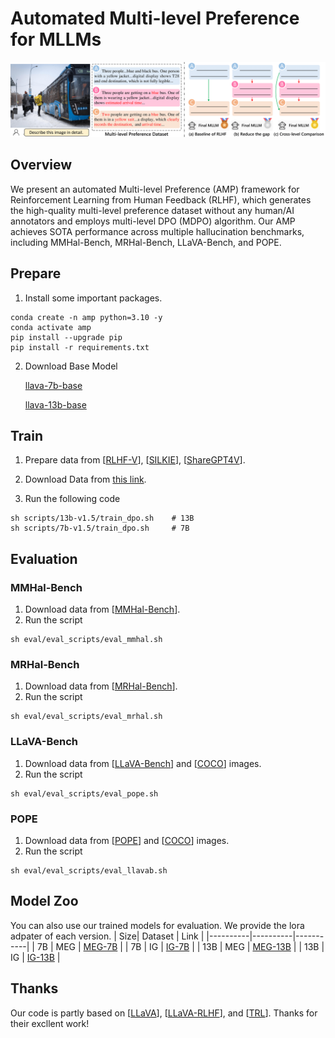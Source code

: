 # Automated Multi-level Preference for MLLMs
![](https://github.com/takomc/amp/blob/main/images/intro.png)
## Overview
We present an automated Multi-level Preference (AMP) framework for Reinforcement Learning from Human Feedback (RLHF), which generates the high-quality multi-level preference dataset without any human/AI annotators and employs multi-level DPO (MDPO) algorithm. Our AMP achieves SOTA performance across multiple hallucination benchmarks, including MMHal-Bench, MRHal-Bench, LLaVA-Bench, and POPE.

## Prepare
1. Install some important packages.
```Shell
conda create -n amp python=3.10 -y
conda activate amp
pip install --upgrade pip
pip install -r requirements.txt
```

2. Download Base Model

    [llava-7b-base](https://huggingface.co/mengxizhang/amp-7b-base)

    [llava-13b-base](https://huggingface.co/mengxizhang/amp-13b-base)

## Train
1. Prepare data from [[RLHF-V](https://rlhf-v.github.io/)], [[SILKIE](https://vlf-silkie.github.io/)], [[ShareGPT4V](https://sharegpt4v.github.io/)].

2. Download Data from [this link](https://pan.baidu.com/s/1-UnYpNZfMDtwp_T5emwG7g?pwd=6u3w).

3. Run the following code

```Shell
sh scripts/13b-v1.5/train_dpo.sh    # 13B
sh scripts/7b-v1.5/train_dpo.sh     # 7B
```

## Evaluation
### MMHal-Bench
1. Download data from [[MMHal-Bench](https://huggingface.co/datasets/Shengcao1006/MMHal-Bench)].
2. Run the script
```Shell
sh eval/eval_scripts/eval_mmhal.sh
```
### MRHal-Bench
1. Download data from [[MRHal-Bench](https://huggingface.co/datasets/mengxizhang/MRHal-Bench)].
2. Run the script
```Shell
sh eval/eval_scripts/eval_mrhal.sh
```

### LLaVA-Bench
1. Download data from [[LLaVA-Bench](https://github.com/llava-rlhf/LLaVA-RLHF/tree/main/Eval/llava)] and [[COCO](https://cocodataset.org/)] images.
2. Run the script
```Shell
sh eval/eval_scripts/eval_pope.sh
```

### POPE
1. Download data from [[POPE](https://github.com/AoiDragon/POPE/tree/e3e39262c85a6a83f26cf5094022a782cb0df58d/output/coco)] and [[COCO](https://cocodataset.org/)] images.
2. Run the script
```Shell
sh eval/eval_scripts/eval_llavab.sh
```

## Model Zoo
You can also use our trained models for evaluation. We provide the lora adpater of each version.
| Size| Dataset | Link | 
|----------|----------|-----------|
| 7B | MEG | [MEG-7B](https://huggingface.co/mengxizhang/amp_meg_7b) |
| 7B | IG | [IG-7B](https://huggingface.co/mengxizhang/amp_ig_7b) |
| 13B | MEG | [MEG-13B](https://huggingface.co/mengxizhang/amp_meg_13b) |
| 13B | IG | [IG-13B](https://huggingface.co/mengxizhang/amp_ig_13b) |


## Thanks
Our code is partly based on [[LLaVA](https://llava-vl.github.io/)], [[LLaVA-RLHF](https://llava-rlhf.github.io/)], and [[TRL](https://github.com/huggingface/trl)]. Thanks for their excllent work!
